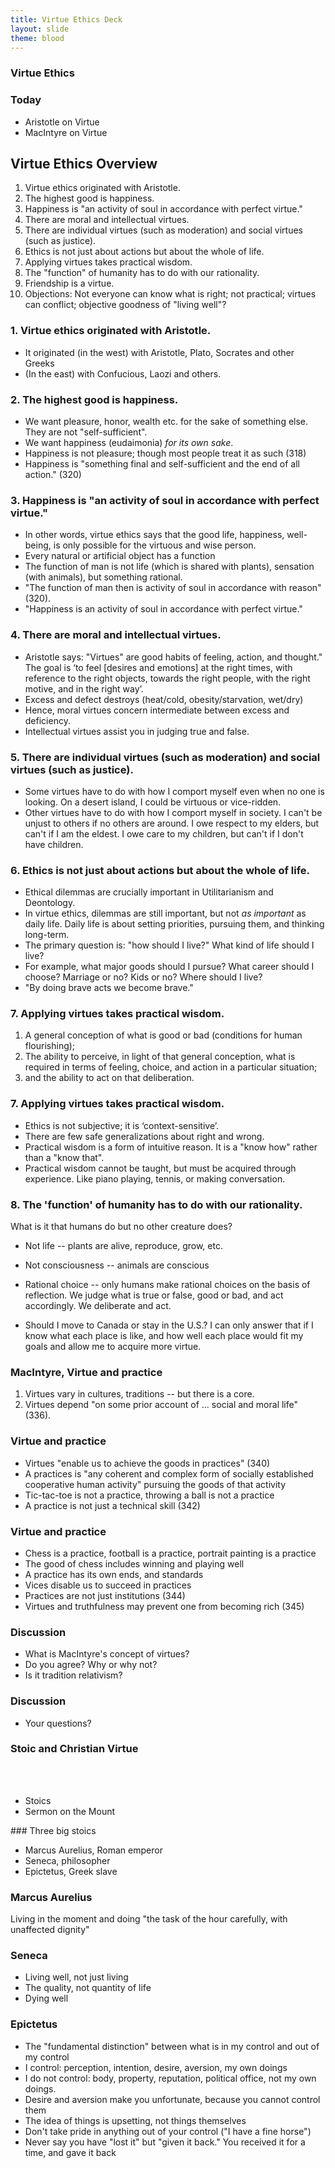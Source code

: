 ```yaml
---
title: Virtue Ethics Deck
layout: slide
theme: blood
---
```


<section><!--begin-->
<section background="https://uclphilosophysociety.files.wordpress.com/2015/10/aristotle.jpg?w=1250" data-markdown>




#  Virtue Ethics

### Today

- Aristotle on Virtue
- MacIntyre on Virtue


</section> <!--Intro slide end-->
<section data-markdown>  <!--Slide Beginning-->


## Virtue Ethics Overview

1. Virtue ethics originated with Aristotle.
5. The highest good is happiness. 
6. Happiness is "an activity of soul in accordance with perfect virtue." 
3. There are moral and intellectual virtues. 
4. There are individual virtues (such as moderation) and social virtues (such as justice).
6. Ethics is not just about actions but about the whole of life. 
7. Applying virtues takes practical wisdom. 
8. The "function" of humanity has to do with our rationality. 
9. Friendship is a virtue.
10. Objections: Not everyone can know what is right; not practical; virtues can conflict; objective goodness of "living well"?





</section><section data-markdown>

### 1. Virtue ethics originated with Aristotle.

- It originated (in the west) with Aristotle, Plato, Socrates and other Greeks
- (In the east) with Confucious, Laozi and others.


</section><section data-markdown>

### 2. The highest good is happiness. 

- We want pleasure, honor, wealth etc. for the sake of something else. They are not "self-sufficient". 
- We want happiness (eudaimonia) *for its own sake*. 
- Happiness is not pleasure; though most people treat it as such (318)
- Happiness is "something final and self-sufficient and the end of all action." (320)



</section><section data-markdown>


### 3. Happiness is "an activity of soul in accordance with perfect virtue." 

- In other words, virtue ethics says that the good life, happiness, well-being, is only possible for the virtuous and wise person.
- Every natural or artificial object has a function
- The function of man is not life (which is shared with plants), sensation (with animals), but something rational.
- "The function of man then is activity of soul in accordance with reason" (320).  
- "Happiness is an activity of soul in accordance with perfect virtue."



</section><section data-markdown>

### 4. There are moral and intellectual virtues. 

- Aristotle says: "Virtues" are good habits of feeling, action, and thought." The goal is ‘to feel [desires and emotions] at the right times, with reference to the right objects, towards the right people, with the right motive, and in the right way’. 
- Excess and defect destroys (heat/cold, obesity/starvation, wet/dry)
- Hence, moral virtues concern intermediate between excess and deficiency. 
- Intellectual virtues assist you in judging true and false.



</section><section data-markdown>

### 5. There are individual virtues (such as moderation) and social virtues (such as justice).

- Some virtues have to do with how I comport myself even when no one is looking. On a desert island, I could be virtuous or vice-ridden. 
- Other virtues have to do with how I comport myself in society. I can't be unjust to others if no others are around. I owe respect to my elders, but can't if I am the eldest. I owe care to my children, but can't if I don't have children. 

</section><section data-markdown>

### 6. Ethics is not just about actions but about the whole of life. 
- Ethical dilemmas are crucially important in Utilitarianism and Deontology.
- In virtue ethics, dilemmas are still important, but not  *as important* as daily life. Daily life is about setting priorities, pursuing them, and thinking long-term. 
- The primary question is: "how should I live?" What kind of life should I live? 
- For example, what major goods should I pursue? What career should I choose? Marriage or no? Kids or no? Where should I live? 
- "By doing brave acts we become brave."


</section><section data-markdown>

### 7. Applying virtues takes practical wisdom. 

1. A general conception of what is good or bad (conditions for human flourishing);
2. The ability to perceive, in light of that general conception, what is required in terms of feeling, choice, and action in a particular situation; 
3. and the ability to act on that deliberation. 

</section><section data-markdown>

### 7. Applying virtues takes practical wisdom. 

- Ethics is not subjective; it is ‘context-sensitive’. 
- There are few safe generalizations about right and wrong. 
- Practical wisdom is a form of intuitive reason. It is a "know how" rather than a "know that". 
- Practical wisdom cannot be taught, but must be acquired through experience. Like piano playing, tennis, or making conversation. 


</section><section data-markdown>

### 8. The 'function' of humanity has to do with our rationality. 

What is it that humans do but no other creature does? 

- Not life -- plants are alive, reproduce, grow, etc.
- Not consciousness -- animals are conscious
- Rational choice -- only humans make rational choices on the basis of reflection. We judge what is true or false, good or bad, and act accordingly. We deliberate and act.

- Should I move to Canada or stay in the U.S.? I can only answer that if I know what each place is like, and how well each place would fit my goals and allow me to acquire more virtue.



</section><section data-markdown>

### MacIntyre, Virtue and practice

1. Virtues vary in cultures, traditions -- but there is a core.
2. Virtues depend "on some prior account of ... social and moral life" (336). 

</section><section data-markdown>

### Virtue and practice

- Virtues "enable us to achieve the goods in practices"  (340)
- A practices is "any coherent and complex form of socially established cooperative human activity" pursuing the goods of that activity
- Tic-tac-toe is not a practice, throwing a ball is not a practice
- A practice is not just a technical skill (342)


</section><section data-markdown>

### Virtue and practice
- Chess is a practice, football is a practice, portrait painting is a practice
- The good of chess includes winning and playing well
- A practice has its own ends, and standards 
- Vices disable us to succeed in practices
- Practices are not just institutions (344)
- Virtues and truthfulness may prevent one from becoming rich (345)


</section><section data-markdown>


### Discussion

* What is MacIntyre's concept of virtues? 
* Do you agree? Why or why not?
* Is it tradition relativism?





</section><section data-markdown>

### Discussion

* Your questions?



</section>
</section><!--Slide end-->



<section><!--second day, Christian and Stoic virtue-->
<section data-background="https://static1.squarespace.com/static/51c946cde4b0f05142538988/5278a958e4b085eb5a855185/5588dcb4e4b0eb99d4b7b40e/1435099147791/?format=1500w" data-markdown>

### Stoic and Christian Virtue

<br>
<br>

- Stoics
- Sermon on the Mount

</section><section data-markdown>
### Three big stoics

- Marcus Aurelius, Roman emperor 
- Seneca, philosopher
- Epictetus, Greek slave 


</section><section data-markdown>

### Marcus Aurelius

Living in the moment and doing "the task of the hour carefully, with unaffected dignity"

</section><section data-markdown>

### Seneca

- Living well, not just living
- The quality, not quantity of life
- Dying well


</section><section data-markdown>

### Epictetus

- The "fundamental distinction" between what is in my control and out of my control
- I control: perception, intention, desire, aversion, my own doings
- I do not control: body, property, reputation, political office, not my own doings. 
- Desire and aversion make you unfortunate, because you cannot control them
- The idea of things is upsetting, not things themselves
- Don't take pride in anything out of your control ("I have a fine horse")
- Never say you have "lost it" but "given it back." You received it for a time, and gave it back






</section>
</section><!--End Day 3, Religion and Reason-->
